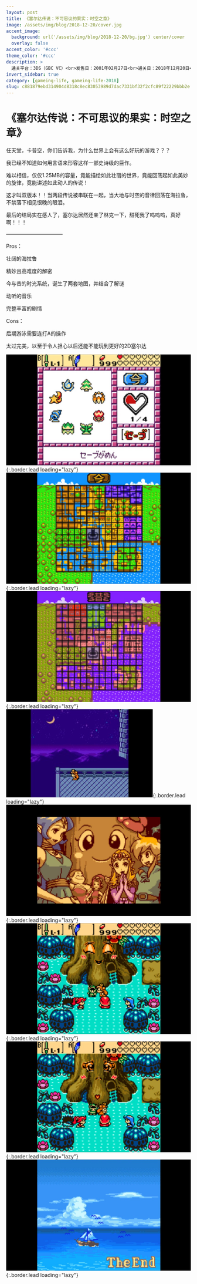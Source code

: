 ```yaml
---
layout: post
title: 《塞尔达传说：不可思议的果实：时空之章》
image: /assets/img/blog/2018-12-20/cover.jpg
accent_image: 
  background: url('/assets/img/blog/2018-12-20/bg.jpg') center/cover
  overlay: false
accent_color: '#ccc'
theme_color: '#ccc'
description: >
  通关平台：3DS（GBC VC）<br>发售日：2001年02月27日<br>通关日：2018年12月20日<br>开发商：Nintendo<br>发行商：Nintendo
invert_sidebar: true
category: [gameing-life, gameing-life-2018]
slug: c881879ebd314904d8318c8ec83053989d7dac7331bf32f2cfc89f22229bbb2e
---
```


# 《塞尔达传说：不可思议的果实：时空之章》

任天堂，卡普空，你们告诉我，为什么世界上会有这么好玩的游戏？？？

我已经不知道如何用言语来形容这样一部史诗级的巨作。

难以相信，仅仅1.25MB的容量，竟能描绘如此壮丽的世界，竟能回荡起如此美妙的旋律，竟能讲述如此动人的传说！

这才叫双版本！！当两段传说被串联在一起，当大地与时空的音律回荡在海拉鲁，不禁落下相见恨晚的眼泪。

最后的结局实在感人了，塞尔达居然还亲了林克一下，甜死我了呜呜呜，真好啊！！！

———————————

Pros：

壮阔的海拉鲁

精妙且高难度的解密

今与昔的时光系统，诞生了两套地图，并结合了解谜

动听的音乐

完整丰富的剧情

Cons：

后期游泳需要连打A的操作

太过完美，以至于令人担心以后还能不能玩到更好的2D塞尔达

![](/assets/img/blog/2018-12-20/1.jpg){:.border.lead loading="lazy"}
![](/assets/img/blog/2018-12-20/2.jpg){:.border.lead loading="lazy"}
![](/assets/img/blog/2018-12-20/3.jpg){:.border.lead loading="lazy"}
![](/assets/img/blog/2018-12-20/4.jpg){:.border.lead loading="lazy"}
![](/assets/img/blog/2018-12-20/5.jpg){:.border.lead loading="lazy"}
![](/assets/img/blog/2018-12-20/6.jpg){:.border.lead loading="lazy"}
![](/assets/img/blog/2018-12-20/7.jpg){:.border.lead loading="lazy"}
![](/assets/img/blog/2018-12-20/8.jpg){:.border.lead loading="lazy"}

